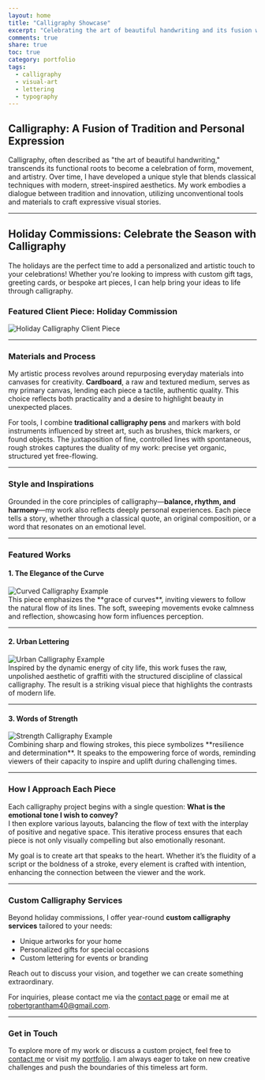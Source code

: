 ```yaml
---  
layout: home  
title: "Calligraphy Showcase"  
excerpt: "Celebrating the art of beautiful handwriting and its fusion with personal expression."  
comments: true  
share: true  
toc: true  
category: portfolio  
tags:  
  - calligraphy  
  - visual-art  
  - lettering  
  - typography  
---  
```

<link rel="stylesheet" href="/assets/css/calligraphy.css">

## Calligraphy: A Fusion of Tradition and Personal Expression  

Calligraphy, often described as "the art of beautiful handwriting," transcends its functional roots to become a celebration of form, movement, and artistry. Over time, I have developed a unique style that blends classical techniques with modern, street-inspired aesthetics. My work embodies a dialogue between tradition and innovation, utilizing unconventional tools and materials to craft expressive visual stories.  

---

## **Holiday Commissions: Celebrate the Season with Calligraphy**  

The holidays are the perfect time to add a personalized and artistic touch to your celebrations! Whether you're looking to impress with custom gift tags, greeting cards, or bespoke art pieces, I can help bring your ideas to life through calligraphy.  

### **Featured Client Piece: Holiday Commission**  
<div class="calligraphy-gallery">
  <img src="/assets/images/forever_friends_calligraphy.png" 
       alt="Holiday Calligraphy Client Piece" 
       class="calligraphy-image">
</div>  

---

### **Materials and Process**  

My artistic process revolves around repurposing everyday materials into canvases for creativity. **Cardboard**, a raw and textured medium, serves as my primary canvas, lending each piece a tactile, authentic quality. This choice reflects both practicality and a desire to highlight beauty in unexpected places.  

For tools, I combine **traditional calligraphy pens** and markers with bold instruments influenced by street art, such as brushes, thick markers, or found objects. The juxtaposition of fine, controlled lines with spontaneous, rough strokes captures the duality of my work: precise yet organic, structured yet free-flowing.  

---

### **Style and Inspirations**  

Grounded in the core principles of calligraphy—**balance, rhythm, and harmony**—my work also reflects deeply personal experiences. Each piece tells a story, whether through a classical quote, an original composition, or a word that resonates on an emotional level.  

---

### **Featured Works**  

#### **1. The Elegance of the Curve**  
<div class="calligraphy-gallery">
  <img src="/assets/images/elegant_calligraphy.png" 
       alt="Curved Calligraphy Example" 
       class="calligraphy-image">
</div>  
This piece emphasizes the **grace of curves**, inviting viewers to follow the natural flow of its lines. The soft, sweeping movements evoke calmness and reflection, showcasing how form influences perception.  

---

#### **2. Urban Lettering**  
<div class="calligraphy-gallery">
  <img src="/assets/images/urban_calligraphy.png" 
       alt="Urban Calligraphy Example" 
       class="calligraphy-image">
</div>  
Inspired by the dynamic energy of city life, this work fuses the raw, unpolished aesthetic of graffiti with the structured discipline of classical calligraphy. The result is a striking visual piece that highlights the contrasts of modern life.  

---

#### **3. Words of Strength**  
<div class="calligraphy-gallery">
  <img src="/assets/images/strength_calligraphy.png" 
       alt="Strength Calligraphy Example" 
       class="calligraphy-image">
</div>  
Combining sharp and flowing strokes, this piece symbolizes **resilience and determination**. It speaks to the empowering force of words, reminding viewers of their capacity to inspire and uplift during challenging times.  

---

### **How I Approach Each Piece**  

Each calligraphy project begins with a single question: **What is the emotional tone I wish to convey?**  
I then explore various layouts, balancing the flow of text with the interplay of positive and negative space. This iterative process ensures that each piece is not only visually compelling but also emotionally resonant.  

My goal is to create art that speaks to the heart. Whether it’s the fluidity of a script or the boldness of a stroke, every element is crafted with intention, enhancing the connection between the viewer and the work.  

---

### **Custom Calligraphy Services**  

Beyond holiday commissions, I offer year-round **custom calligraphy services** tailored to your needs:  
- Unique artworks for your home  
- Personalized gifts for special occasions  
- Custom lettering for events or branding  

Reach out to discuss your vision, and together we can create something extraordinary.  

For inquiries, please contact me via the [contact page](../contact) or email me at [robertgrantham40@gmail.com](mailto:robertgrantham40@gmail.com).  

---

### **Get in Touch**  

To explore more of my work or discuss a custom project, feel free to [contact me](../contact) or visit my [portfolio](../portfolio). I am always eager to take on new creative challenges and push the boundaries of this timeless art form.  
